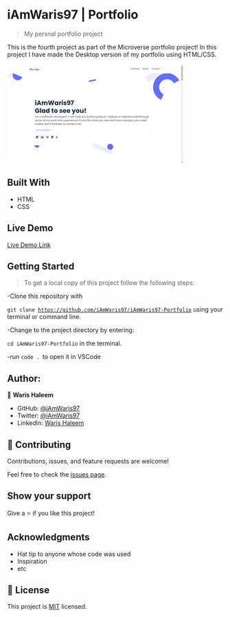 # iAmWaris97 | Portfolio

> My persnal portfolio project

This is the fourth project as part of the Microverse portfolio project!
In this project I have made the Desktop version of my portfolio using HTML/CSS.

![Project Screenshot](./src/assets/img/desktop-snapshooot.png "Portfolio Project")

## Built With

- HTML
- CSS

## Live Demo

[Live Demo Link](https://iamwaris97.github.io/iAmWaris97-Portfolio/)

## Getting Started

>To get a local copy of this project follow the following steps:

-Clone this repository with

<code>git clone https://github.com/iAmWaris97/iAmWaris97-Portfolio</code> using your terminal or command line.

-Change to the project directory by entering:

<code>cd iAmWaris97-Portfolio</code> in the terminal.

-run <code>code . </code>to open it in VSCode

## Author:

👤 **Waris Haleem**


- GitHub: [@iAmWaris97](https://github.com/iAmWaris97)
- Twitter: [@iAmWaris97](https://twitter.com/iAmWaris97)
- LinkedIn: [Waris Haleem](https://www.linkedin.com/in/waris-haleem/)


## 🤝 Contributing

Contributions, issues, and feature requests are welcome!

Feel free to check the [issues page](https://github.com/iAmWaris97/iAmWaris97-Portfolio/issues).

## Show your support

Give a ⭐️ if you like this project!

## Acknowledgments

- Hat tip to anyone whose code was used
- Inspiration
- etc

## 📝 License

This project is [MIT](./MIT.md) licensed.